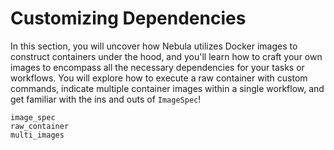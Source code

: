 # Customizing Dependencies

In this section, you will uncover how Nebula utilizes Docker images to construct containers under the hood,
and you'll learn how to craft your own images to encompass all the necessary dependencies for your tasks or workflows.
You will explore how to execute a raw container with custom commands,
indicate multiple container images within a single workflow,
and get familiar with the ins and outs of `ImageSpec`!

```{auto-examples-toc}
image_spec
raw_container
multi_images
```
